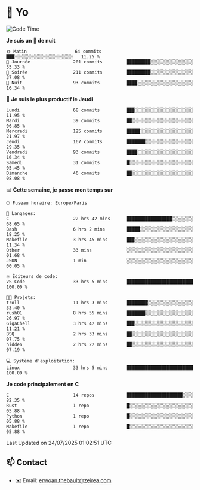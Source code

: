 # 👋 Yo

<!--START_SECTION:waka-->
![Code Time](http://img.shields.io/badge/Code%20Time-190%20hrs%2047%20mins-blue)

**Je suis un 🦉 de nuit** 

```text
🌞 Matin                  64 commits          ███░░░░░░░░░░░░░░░░░░░░░░   11.25 % 
🌆 Journée                201 commits         █████████░░░░░░░░░░░░░░░░   35.33 % 
🌃 Soirée                 211 commits         █████████░░░░░░░░░░░░░░░░   37.08 % 
🌙 Nuit                   93 commits          ████░░░░░░░░░░░░░░░░░░░░░   16.34 % 
```
📅 **Je suis le plus productif le Jeudi** 

```text
Lundi                    68 commits          ███░░░░░░░░░░░░░░░░░░░░░░   11.95 % 
Mardi                    39 commits          ██░░░░░░░░░░░░░░░░░░░░░░░   06.85 % 
Mercredi                 125 commits         █████░░░░░░░░░░░░░░░░░░░░   21.97 % 
Jeudi                    167 commits         ███████░░░░░░░░░░░░░░░░░░   29.35 % 
Vendredi                 93 commits          ████░░░░░░░░░░░░░░░░░░░░░   16.34 % 
Samedi                   31 commits          █░░░░░░░░░░░░░░░░░░░░░░░░   05.45 % 
Dimanche                 46 commits          ██░░░░░░░░░░░░░░░░░░░░░░░   08.08 % 
```


📊 **Cette semaine, je passe mon temps sur** 

```text
🕑︎ Fuseau horaire: Europe/Paris

💬 Langages: 
C                        22 hrs 42 mins      █████████████████░░░░░░░░   68.65 % 
Bash                     6 hrs 2 mins        █████░░░░░░░░░░░░░░░░░░░░   18.25 % 
Makefile                 3 hrs 45 mins       ███░░░░░░░░░░░░░░░░░░░░░░   11.34 % 
Other                    33 mins             ░░░░░░░░░░░░░░░░░░░░░░░░░   01.68 % 
JSON                     1 min               ░░░░░░░░░░░░░░░░░░░░░░░░░   00.05 % 

🔥 Éditeurs de code: 
VS Code                  33 hrs 5 mins       █████████████████████████   100.00 % 

🐱‍💻 Projets: 
troll                    11 hrs 3 mins       ████████░░░░░░░░░░░░░░░░░   33.40 % 
rush01                   8 hrs 55 mins       ███████░░░░░░░░░░░░░░░░░░   26.97 % 
GigaChell                3 hrs 42 mins       ███░░░░░░░░░░░░░░░░░░░░░░   11.21 % 
BSQ                      2 hrs 33 mins       ██░░░░░░░░░░░░░░░░░░░░░░░   07.75 % 
hidden                   2 hrs 22 mins       ██░░░░░░░░░░░░░░░░░░░░░░░   07.19 % 

💻 Système d'exploitation: 
Linux                    33 hrs 5 mins       █████████████████████████   100.00 % 
```

**Je code principalement en C** 

```text
C                        14 repos            █████████████████████░░░░   82.35 % 
Rust                     1 repo              █░░░░░░░░░░░░░░░░░░░░░░░░   05.88 % 
Python                   1 repo              █░░░░░░░░░░░░░░░░░░░░░░░░   05.88 % 
Makefile                 1 repo              █░░░░░░░░░░░░░░░░░░░░░░░░   05.88 % 
```




 Last Updated on 24/07/2025 01:02:51 UTC
<!--END_SECTION:waka-->

## 📫 Contact

- ✉️ Email: erwoan.thebault@zeirea.com
